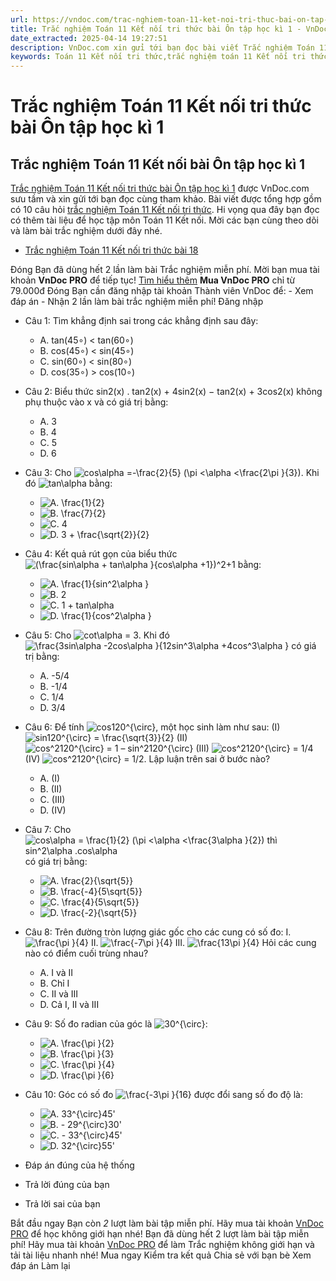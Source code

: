 ```yaml
---
url: https://vndoc.com/trac-nghiem-toan-11-ket-noi-tri-thuc-bai-on-tap-hoc-ki-1-316282
title: Trắc nghiệm Toán 11 Kết nối tri thức bài Ôn tập học kì 1 - VnDoc.com
date_extracted: 2025-04-14 19:27:51
description: VnDoc.com xin gửi tới bạn đọc bài viết Trắc nghiệm Toán 11 Kết nối tri thức bài Ôn tập học kì 1 để bạn đọc cùng tham khảo nhé.
keywords: Toán 11 Kết nối tri thức,trắc nghiệm toán 11 Kết nối tri thức,toán lớp 11 Kết nối tri thức,trắc nghiệm toán 11 kết nối,toán 11 kết nối,trắc nghiệm toán 11,trắc nghiệm toán 11 kết nối tri thức bài ôn tập học kì I,Trắc nghiệm Toán 11 Kết nối tri thức bài Ôn tập học kì 1,Ôn tập học kì 1
---
```


# Trắc nghiệm Toán 11 Kết nối tri thức bài Ôn tập học kì 1
## Trắc nghiệm Toán 11 Kết nối bài Ôn tập học kì 1
[Trắc nghiệm Toán 11 Kết nối tri thức bài Ôn tập học kì 1](<https://vndoc.com/trac-nghiem-toan-11-ket-noi-tri-thuc-bai-on-tap-hoc-ki-1-316282>) được VnDoc.com sưu tầm và xin gửi tới bạn đọc cùng tham khảo. Bài viết được tổng hợp gồm có 10 câu hỏi [trắc nghiệm Toán 11 Kết nối tri thức](<https://vndoc.com/test-mon-toan-lop11>). Hi vọng qua đây bạn đọc có thêm tài liệu để học tập môn Toán 11 Kết nối. Mời các bạn cùng theo dõi và làm bài trắc nghiệm dưới đây nhé.
  * [Trắc nghiệm Toán 11 Kết nối tri thức bài 18](<https://vndoc.com/trac-nghiem-toan-11-ket-noi-tri-thuc-bai-18-316316>)

Đóng
Bạn đã dùng hết 2 lần làm bài Trắc nghiệm miễn phí. Mời bạn mua tài khoản **VnDoc PRO** để tiếp tục\! [Tìm hiểu thêm](</pro>)
**Mua VnDoc PRO** chỉ từ 79.000đ
Đóng
Bạn cần đăng nhập tài khoản Thành viên VnDoc để:
\- Xem đáp án
\- Nhận 2 lần làm bài trắc nghiệm miễn phí\!
Đăng nhập 
  * Câu 1:
Tìm khẳng định sai trong các khẳng định sau đây:
    * A. tan\(45∘\) < tan\(60∘\)
    * B. cos\(45∘\) < sin\(45∘\)
    * C. sin\(60∘\) < sin\(80∘\)
    * D. cos\(35∘\) > cos\(10∘\)
  * Câu 2:
Biểu thức sin2\(x\) . tan2\(x\) + 4sin2\(x\) − tan2\(x\) + 3cos2\(x\) không phụ thuộc vào x và có giá trị bằng:
    * A. 3
    * B. 4
    * C. 5
    * D. 6
  * Câu 3:
Cho ![cos\\alpha =-\\frac{2}{5} \(\\pi <\\alpha <\\frac{2\\pi }{3}\)](https://tex.vdoc.vn?tex=cos%5Calpha%20%3D-%5Cfrac%7B2%7D%7B5%7D%20\(%5Cpi%20%3C%5Calpha%20%3C%5Cfrac%7B2%5Cpi%20%7D%7B3%7D\)). Khi đó ![tan\\alpha](https://tex.vdoc.vn?tex=tan%5Calpha) bằng:
    * ![A. \\frac{1}{2}](https://tex.vdoc.vn?tex=A.%20%5Cfrac%7B1%7D%7B2%7D)
    * ![B. \\frac{7}{2}](https://tex.vdoc.vn?tex=B.%20%5Cfrac%7B7%7D%7B2%7D)
    * ![C. 4](https://tex.vdoc.vn?tex=C.%204)
    * ![D. 3 + \\frac{\\sqrt{2}}{2}](https://tex.vdoc.vn?tex=D.%203%20%2B%20%5Cfrac%7B%5Csqrt%7B2%7D%7D%7B2%7D)
  * Câu 4:
Kết quả rút gọn của biểu thức ![\(\\frac{sin\\alpha + tan\\alpha }{cos\\alpha +1}\)^2+1](https://tex.vdoc.vn?tex=\(%5Cfrac%7Bsin%5Calpha%20%2B%20tan%5Calpha%20%7D%7Bcos%5Calpha%20%2B1%7D\)%5E2%2B1) bằng:
    * ![A. \\frac{1}{sin^2\\alpha }](https://tex.vdoc.vn?tex=A.%20%5Cfrac%7B1%7D%7Bsin%5E2%5Calpha%20%7D)
    * ![B. 2](https://tex.vdoc.vn?tex=B.%202)
    * ![C. 1 + tan\\alpha](https://tex.vdoc.vn?tex=C.%201%20%2B%20tan%5Calpha)
    * ![D. \\frac{1}{cos^2\\alpha }](https://tex.vdoc.vn?tex=D.%20%5Cfrac%7B1%7D%7Bcos%5E2%5Calpha%20%7D)
  * Câu 5:
Cho ![cot\\alpha = 3](https://tex.vdoc.vn?tex=cot%5Calpha%20%3D%203). Khi đó ![\\frac{3sin\\alpha -2cos\\alpha }{12sin^3\\alpha +4cos^3\\alpha }](https://tex.vdoc.vn?tex=%5Cfrac%7B3sin%5Calpha%20-2cos%5Calpha%20%7D%7B12sin%5E3%5Calpha%20%2B4cos%5E3%5Calpha%20%7D) có giá trị bằng:
    * A. -5/4
    * B. -1/4
    * C. 1/4
    * D. 3/4
  * Câu 6:
Để tính ![cos120^{\\circ}](https://tex.vdoc.vn?tex=cos120%5E%7B%5Ccirc%7D), một học sinh làm như sau:
\(I\) ![sin120^{\\circ} = \\frac{\\sqrt{3}}{2}](https://tex.vdoc.vn?tex=sin120%5E%7B%5Ccirc%7D%20%3D%20%5Cfrac%7B%5Csqrt%7B3%7D%7D%7B2%7D)
\(II\) ![cos^2120^{\\circ} = 1 – sin^2120^{\\circ}](https://tex.vdoc.vn?tex=cos%5E2120%5E%7B%5Ccirc%7D%20%3D%201%20%E2%80%93%20sin%5E2120%5E%7B%5Ccirc%7D)
\(III\) ![cos^2120^{\\circ} = 1/4](https://tex.vdoc.vn?tex=cos%5E2120%5E%7B%5Ccirc%7D%20%3D%201%2F4)
\(IV\) ![cos^2120^{\\circ} = 1/2.](https://tex.vdoc.vn?tex=cos%5E2120%5E%7B%5Ccirc%7D%20%3D%201%2F2.)
Lập luận trên sai ở bước nào?
    * A. \(I\)
    * B. \(II\)
    * C. \(III\)
    * D. \(IV\)
  * Câu 7:
Cho ![cos\\alpha = \\frac{1}{2} \(\\pi <\\alpha <\\frac{3\\alpha }{2}\) thì sin^2\\alpha .cos\\alpha](https://tex.vdoc.vn?tex=cos%5Calpha%20%3D%20%5Cfrac%7B1%7D%7B2%7D%20\(%5Cpi%20%3C%5Calpha%20%3C%5Cfrac%7B3%5Calpha%20%7D%7B2%7D\)%20th%C3%AC%20sin%5E2%5Calpha%20.cos%5Calpha) có giá trị bằng:
    * ![A. \\frac{2}{\\sqrt{5}}](https://tex.vdoc.vn?tex=A.%20%5Cfrac%7B2%7D%7B%5Csqrt%7B5%7D%7D)
    * ![B. \\frac{-4}{5\\sqrt{5}}](https://tex.vdoc.vn?tex=B.%20%5Cfrac%7B-4%7D%7B5%5Csqrt%7B5%7D%7D)
    * ![C. \\frac{4}{5\\sqrt{5}}](https://tex.vdoc.vn?tex=C.%20%5Cfrac%7B4%7D%7B5%5Csqrt%7B5%7D%7D)
    * ![D. \\frac{-2}{\\sqrt{5}}](https://tex.vdoc.vn?tex=D.%20%5Cfrac%7B-2%7D%7B%5Csqrt%7B5%7D%7D)
  * Câu 8:
Trên đường tròn lượng giác gốc cho các cung có số đo:
I. ![\\frac{\\pi }{4}](https://tex.vdoc.vn?tex=%5Cfrac%7B%5Cpi%20%7D%7B4%7D)
II. ![\\frac{-7\\pi }{4}](https://tex.vdoc.vn?tex=%5Cfrac%7B-7%5Cpi%20%7D%7B4%7D)
III. ![\\frac{13\\pi }{4}](https://tex.vdoc.vn?tex=%5Cfrac%7B13%5Cpi%20%7D%7B4%7D)
Hỏi các cung nào có điểm cuối trùng nhau?
    * A. I và II
    * B. Chỉ I
    * C. II và III
    * D. Cả I, II và III
  * Câu 9:
Số đo radian của góc là ![30^{\\circ}](https://tex.vdoc.vn?tex=30%5E%7B%5Ccirc%7D):
    * ![A. \\frac{\\pi }{2}](https://tex.vdoc.vn?tex=A.%20%5Cfrac%7B%5Cpi%20%7D%7B2%7D)
    * ![B. \\frac{\\pi }{3}](https://tex.vdoc.vn?tex=B.%20%5Cfrac%7B%5Cpi%20%7D%7B3%7D)
    * ![C. \\frac{\\pi }{4}](https://tex.vdoc.vn?tex=C.%20%5Cfrac%7B%5Cpi%20%7D%7B4%7D)
    * ![D. \\frac{\\pi }{6}](https://tex.vdoc.vn?tex=D.%20%5Cfrac%7B%5Cpi%20%7D%7B6%7D)
  * Câu 10:
Góc có số đo ![\\frac{-3\\pi }{16}](https://tex.vdoc.vn?tex=%5Cfrac%7B-3%5Cpi%20%7D%7B16%7D) được đổi sang số đo độ là:
    * ![A. 33^{\\circ}45'](https://tex.vdoc.vn?tex=A.%2033%5E%7B%5Ccirc%7D45')
    * ![B. - 29^{\\circ}30'](https://tex.vdoc.vn?tex=B.%20-%2029%5E%7B%5Ccirc%7D30')
    * ![C. - 33^{\\circ}45'](https://tex.vdoc.vn?tex=C.%20-%2033%5E%7B%5Ccirc%7D45')
    * ![D. 32^{\\circ}55'](https://tex.vdoc.vn?tex=D.%2032%5E%7B%5Ccirc%7D55')

  * Đáp án đúng của hệ thống
  * Trả lời đúng của bạn
  * Trả lời sai của bạn

Bắt đầu ngay
Bạn còn _2_ lượt làm bài tập miễn phí. Hãy mua tài khoản [VnDoc PRO](</pro>) để học không giới hạn nhé\!  Bạn đã dùng hết 2 lượt làm bài tập miễn phí\! Hãy mua tài khoản [VnDoc PRO](</pro>) để làm Trắc nghiệm không giới hạn và tải tài liệu nhanh nhé\!  Mua ngay
Kiểm tra kết quả Chia sẻ với bạn bè Xem đáp án Làm lại

